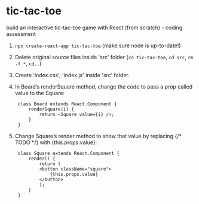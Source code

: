 # tic-tac-toe

build an interactive tic-tac-toe game with React (from scratch) - coding assessment

1. `npx create-react-app tic-tac-toe` (make sure node is up-to-date!)
2. Delete original source files inside 'src' folder (`cd tic-tac-toe`, `cd src`, `rm -f *`, `cd..`)
3. Create 'index.css', 'index.js' inside 'src' folder.
4. In Board’s renderSquare method, change the code to pass a prop called value to the Square:

        class Board extends React.Component {
            renderSquare(i) {
                return <Square value={i} />;
            }
        }
5. Change Square’s render method to show that value by replacing {/* TODO */} with {this.props.value}:

        class Square extends React.Component {
            render() {
                return (
                <button className="square">
                    {this.props.value}
                </button>
                );
            }
        }